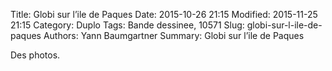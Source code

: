 Title: Globi sur l’ile de Paques
Date: 2015-10-26 21:15
Modified: 2015-11-25 21:15
Category: Duplo
Tags: Bande dessinee, 10571
Slug: globi-sur-l-ile-de-paques
Authors: Yann Baumgartner
Summary: Globi sur l’ile de Paques

Des photos.
